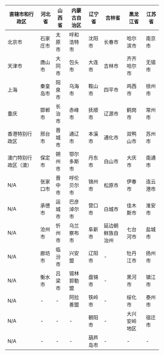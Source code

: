 直辖市和行政区	|	河北省	|	山西省	|	内蒙古自治区	|	辽宁省	|	吉林省	|	黑龙江省	|	江苏省
----|-----|------|-----|-----|----|----|------
北京市	|	石家庄市	|	太原市	|	呼和浩特市	|	沈阳市	|	长春市	|	哈尔滨市	|	南京市
天津市	|	唐山市	|	大同市	|	包头市	|	大连市	|	吉林市	|	齐齐哈尔市	|	无锡市
上海	|	秦皇岛市	|	阳泉市	|	乌海市	|	鞍山市	|	四平市	|	鸡西市	|	徐州市
重庆	|	邯郸市	|	长治市	|	赤峰市	|	抚顺市	|	辽源市	|	鹤岗市	|	常州市
香港特别行政区	|	邢台市	|	晋城市	|	通辽市	|	本溪市	|	通化市	|	双鸭山市	|	苏州市
澳门特别行政区（澳）	|	保定市	|	朔州市	|	鄂尔多斯市	|	丹东市	|	白山市	|	大庆市	|	南通市
N/A	|	张家口市	|	晋中市	|	呼伦贝尔市	|	锦州市	|	松原市	|	伊春市	|	连云港市
N/A	|	承德市	|	运城市	|	巴彦淖尔市	|	营口市	|	白城市	|	佳木斯市	|	淮安市
N/A	|	沧州市	|	忻州市	|	乌兰察布市	|	阜新市	|	延边朝鲜族自治州	|	七台河市	|	盐城市
N/A	|	廊坊市	|	临汾市	|	兴安盟	|	辽阳市	|	-	|	牡丹江市	|	扬州市
N/A	|	衡水市	|	吕梁市	|	锡林郭勒盟	|	盘锦市	|	-	|	黑河市	|	镇江市
N/A	|	-	|	-	|	阿拉善盟	|	铁岭市	|	-	|	绥化市	|	泰州市
N/A	|	-	|	-	|	-	|	朝阳市	|	-	|	大兴安岭地区	|	宿迁市
N/A	|	-	|	-	|	-	|	葫芦岛市	|	-	|	-	|	-
